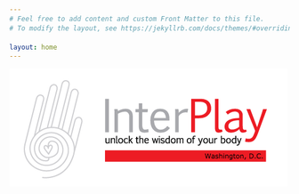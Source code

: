 ```yaml
---
# Feel free to add content and custom Front Matter to this file.
# To modify the layout, see https://jekyllrb.com/docs/themes/#overriding-theme-defaults

layout: home
---
```

![The San Juan Mountains are beautiful!](/assets/images/interplay-logo-dc.png "San Juan Mountains")
